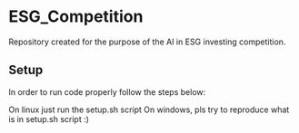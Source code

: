 # ESG_Competition
Repository created for the purpose of the AI in ESG investing competition.

## Setup

In order to run code properly follow the steps below:

On linux just run the setup.sh script
On windows, pls try to reproduce what is in setup.sh script :)

